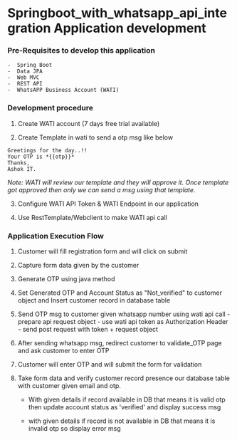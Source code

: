 # Springboot_with_whatsapp_api_integration Application development

<!-- ### Click Here To Watch Class Video: https://www.youtube.com/watch?v=o_pB8Nn9swI -->

<!-- ### Follow us on whatsapp channel To Get More Updates: https://www.whatsapp.com/channel/0029Va9NnSdCHDyqwAoeIB1G -->

### Pre-Requisites to develop this application
	-  Spring Boot
	-  Data JPA
	-  Web MVC
	-  REST API
	-  WhatsAPP Business Account (WATI)

### Development procedure

1) Create WATI account (7 days free trial available)		

2) Create Template in wati to send a otp msg like below

```
Greetings for the day..!!
Your OTP is *{{otp}}*
Thanks,
Ashok IT.	
```
*Note: WATI will review our template and they will approve it. Once template got approved then only we can send a msg using that template.*

3) Configure WATI API Token & WATI Endpoint in our application

4) Use RestTemplate/Webclient to make WATI api call

### Application Execution Flow

1) Customer will fill registration form and will click on submit

2) Capture form data given by the customer 

3) Generate OTP using java method

4) Set Generated OTP and Account Status as "Not_verified" to customer object and Insert customer record in database table

5) Send OTP msg to customer given whatsapp number using wati api call
			- prepare api request object
			- use wati api token as Authorization Header
			- send post request with token + request object

7) After sending whatsapp msg, redirect customer to validate_OTP page and ask customer to enter OTP

8) Customer will enter OTP and will submit the form for validation

9) Take form data and verify customer record presence our database table with customer given email and otp. 

	- With given details if record available in DB that means it is valid otp then update account status as 'verified' and display success msg

	- with given details if record is not available in DB that means it is invalid otp so display error msg

<!-- ### Follow us on whatsapp channel To Get More Updates: https://www.whatsapp.com/channel/0029Va9NnSdCHDyqwAoeIB1G	-->
